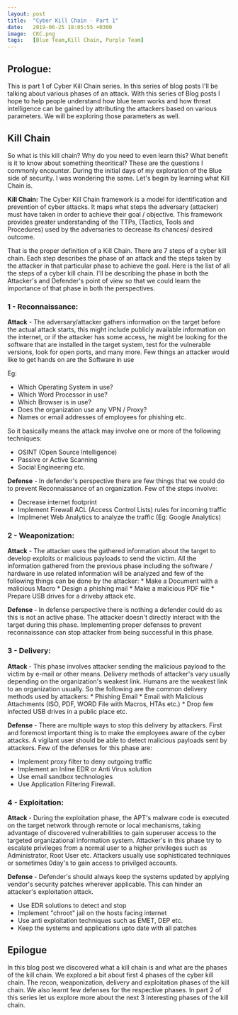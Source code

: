 ```yaml
---
layout: post
title:  "Cyber Kill Chain - Part 1"
date:   2019-06-25 18:05:55 +0300
image:  CKC.png
tags:   [Blue Team,Kill Chain, Purple Team]
---
```



<h2>Prologue:</h2>
This is part 1 of Cyber Kill Chain series. In this series of blog posts I'll be talking about various phases of an attack. With this series of Blog posts I hope to help people understand how blue team works and how threat intelligence can be gained by attributing the attackers based on various parameters. We will be exploring those parameters as well. 

<h2>Kill Chain</h2>
So what is this kill chain? Why do you need to even learn this? What benefit is it to know about something theoritical? These are the questions I commonly encounter. During the initial days of my exploration of the Blue side of security. I was wondering the same. Let's begin by learning what Kill Chain is.

<b>Kill Chain:</b> The Cyber Kill Chain framework is a model for identification and prevention of cyber attacks. It maps what steps the adversary (attacker) must have taken in order to achieve their goal / objective. This framework provides greater understanding of the TTPs, (Tactics, Tools and Procedures) used by the adversaries to decrease its chances/ desired outcome.

That is the proper definition of a Kill Chain. There are 7 steps of a cyber kill chain. Each step describes the phase of an attack and the steps taken by the attacker in that particular phase to achieve the goal. Here is the list of all the steps of a cyber kill chain. I'll be describing the phase in both the Attacker's and Defender's point of view so that we could learn the importance of that phase in both the perspectives. 


<h3> 1 - Reconnaissance:</h3>
<b>Attack</b> - The adversary/attacker gathers information on the target before the actual attack starts, this might include publicly available information on the internet, or if the attacker has some access, he might be looking for the software that are installed in the target system, test for  the vulnerable versions, look for open ports, and many more. Few things an attacker would like to get hands on are the Software in use 

Eg: 
* Which Operating System in use?
* Which Word Processor in use? 
* Which Browser is in use?
* Does the organization use any VPN / Proxy?
* Names or email addresses of employees for phishing etc.

So it basically means the attack may involve one or more of the following techniques: 
* OSINT (Open Source Intelligence)
* Passive or Active Scanning
* Social Engineering etc.


<b>Defense</b> - In defender's perspective there are few things that we could do to prevent Reconnaissance of an organization. Few of the steps involve:
* Decrease internet footprint
* Implement Firewall ACL (Access Control Lists) rules for incoming traffic
* Implmenet Web Analytics to analyze the traffic (Eg: Google Analytics)


<h3> 2 - Weaponization: </h3>
<b>Attack</b> - The attacker uses the gathered information about the target to develop exploits or malicious payloads to send the victim. All the information gathered from the previous phase including the software / hardware in use related information will be analyzed and few of the following things can be done by the attacker:
* Make a Document with a malicious Macro
* Design a phishing mail 
* Make a malicious PDF file
* Prepare USB drives for a driveby attack etc.


<b> Defense </b>- In defense perspective there is nothing a defender could do as this is not an active phase. The attacker doesn't directly interact with the target during this phase. Implementing proper defenses to prevent reconnaissance can stop attacker from being successful in this phase.

<h3> 3 - Delivery: </h3>
<b> Attack </b> - This phase involves attacker sending the malicious payload to the victim by e-mail or other means. Delivery methods of attacker's vary usually depending on the organization's weakest link. Humans are the weakest link to an organization usually. So the following are the common delivery methods used by attackers:
* Phishing Email
* Email with Malicious Attachments (ISO, PDF, WORD File with Macros, HTAs etc.)
* Drop few infected USB drives in a public place etc.


<b> Defense </b> - There are multiple ways to stop this delivery by attackers. First and foremost important thing is to make the employees aware of the cyber attacks.
A vigilant user should be able to detect malicious payloads sent by attackers. Few of the defenses for this phase are:
* Implement proxy filter to deny outgoing traffic
* Implement an Inline EDR or Anti Virus solution 
* Use email sandbox technologies
* Use Application Filtering Firewall.

<h3> 4 - Exploitation: </h3>
<b> Attack </b> - During the exploitation phase, the APT's malware code is executed on the target network through remote or local mechanisms, taking advantage of discovered vulnerabilities to gain superuser access to the targeted organizational information system. Attacker's in this phase try to escalate privileges from a normal user to a higher privileges such as Administrator, Root User etc. Attackers usually use sophisticated techniques or sometimes 0day's to gain access to privilged accounts. 

<b> Defense </b> - Defender's should always keep the systems updated by applying vendor's security patches wherever applicable. This can hinder an attacker's exploitation attack. 
* Use EDR solutions to detect and stop 
* Implement "chroot" jail on the hosts facing internet
* Use anti exploitation techniques such as EMET, DEP etc.
* Keep the systems and applications upto date with all patches 


<h2> Epilogue </h2> 
In this blog post we discovered what a kill chain is and what are the phases of the kill chain. We explored a bit about first 4 phases of the cyber kill chain. The recon, weaponization, delivery and exploitation phases of the kill chain. We also learnt few defenses for the respective phases. In part 2 of this series let us explore more about the next 3 interesting phases of the kill chain. 